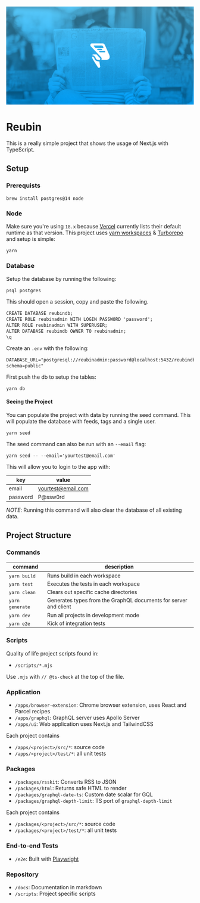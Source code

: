 ![Reubin Header](.github/reubin-og.png)

# Reubin

This is a really simple project that shows the usage of Next.js with TypeScript.

## Setup

### Prerequists

```
brew install postgres@14 node
```

### Node

Make sure you're using `18.x` because [Vercel](https://vercel.com/docs/runtimes#official-runtimes/node-js/node-js-version) currently lists their default runtime as that version. This project uses [yarn workspaces](https://classic.yarnpkg.com/lang/en/docs/workspaces/) & [Turborepo](https://turborepo.org/) and setup is simple:

```
yarn
```

### Database

Setup the database by running the following:

```
psql postgres
```

This should open a session, copy and paste the following.

```
CREATE DATABASE reubindb;
CREATE ROLE reubinadmin WITH LOGIN PASSWORD 'password';
ALTER ROLE reubinadmin WITH SUPERUSER;
ALTER DATABASE reubindb OWNER TO reubinadmin;
\q
```

Create an `.env` with the following:

```
DATABASE_URL="postgresql://reubinadmin:password@localhost:5432/reubindb?schema=public"
```

First push the db to setup the tables:

```
yarn db
```

#### Seeing the Project

You can populate the project with data by running the seed command. This will populate the database with feeds, tags and a single user.

```
yarn seed
```

The seed command can also be run with an `--email` flag:

```
yarn seed -- --email='yourtest@email.com'
```

This will allow you to login to the app with:

| key      | value              |
| -------- | ------------------ |
| email    | yourtest@email.com |
| password | P@ssw0rd           |

_NOTE_: Running this command will also clear the database of all existing data.

## Project Structure

### Commands

| command         | description                                                      |
| --------------- | ---------------------------------------------------------------- |
| `yarn build`    | Runs build in each workspace                                     |
| `yarn test`     | Executes the tests in each workspace                             |
| `yarn clean`    | Clears out specific cache directories                            |
| `yarn generate` | Generates types from the GraphQL documents for server and client |
| `yarn dev`      | Run all projects in development mode                             |
| `yarn e2e`      | Kick of integration tests                                        |

### Scripts

Quality of life project scripts found in:

- `/scripts/*.mjs`

Use `.mjs` with `// @ts-check` at the top of the file.

### Application

- `/apps/browser-extension`: Chrome browser extension, uses React and Parcel recipes
- `/apps/graphql`: GraphQL server uses Apollo Server
- `/apps/ui`: Web application uses Next.js and TailwindCSS

Each project contains

- `/apps/<project>/src/*`: source code
- `/apps/<project>/test/*`: all unit tests

### Packages

- `/packages/rsskit`: Converts RSS to JSON
- `/packages/html`: Returns safe HTML to render
- `/packages/graphql-date-ts`: Custom date scalar for GQL
- `/packages/graphql-depth-limit`: TS port of `graphql-depth-limit`

Each project contains

- `/packages/<project>/src/*`: source code
- `/packages/<project>/test/*`: all unit tests

### End-to-end Tests

- `/e2e`: Built with [Playwright](https://playwright.dev/)

### Repository

- `/docs`: Documentation in markdown
- `/scripts`: Project specific scripts
